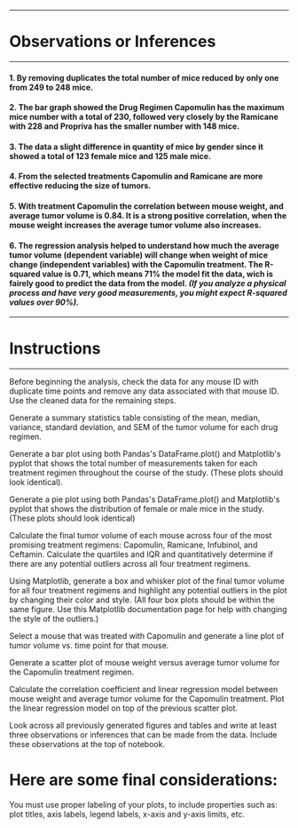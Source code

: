 ***
# Observations or Inferences
***
#### 1.  By removing duplicates the total number of mice reduced by only one from 249 to 248 mice.
#### 2. The bar graph showed the Drug Regimen Capomulin has the maximum mice number with a total of 230, followed very closely by the Ramicane with 228 and Propriva has the smaller number with 148 mice. 
#### 3. The data a slight difference in quantity of mice by gender  since it showed a total of 123 female mice and 125 male mice.
#### 4.  From the selected treatments Capomulin and Ramicane are more effective reducing the size of tumors.
#### 5. With treatment Capomulin the correlation between mouse weight, and average tumor volume is 0.84. It is a strong positive correlation, when the mouse weight increases the average tumor volume also increases.
#### 6. The regression analysis helped to understand how much the average tumor volume (dependent variable) will change when weight of mice change (independent variables) with the Capomulin treatment. The R-squared value is 0.71, which means 71% the model fit the data, wich is fairely good to predict the data from the model.  *(If you analyze a physical process and have very good measurements, you might expect R-squared values over 90%).*

***
# Instructions
***
Before beginning the analysis, check the data for any mouse ID with duplicate time points and remove any data associated with that mouse ID.
Use the cleaned data for the remaining steps.

Generate a summary statistics table consisting of the mean, median, variance, standard deviation, and SEM of the tumor volume for each drug regimen.

Generate a bar plot using both Pandas's DataFrame.plot() and Matplotlib's pyplot that shows the total number of measurements taken for each treatment regimen throughout the course of the study. (These plots should look identical).

Generate a pie plot using both Pandas's DataFrame.plot() and Matplotlib's pyplot that shows the distribution of female or male mice in the study.(These plots should look identical)

Calculate the final tumor volume of each mouse across four of the most promising treatment regimens: Capomulin, Ramicane, Infubinol, and Ceftamin. Calculate the quartiles and IQR and quantitatively determine if there are any potential outliers across all four treatment regimens.

Using Matplotlib, generate a box and whisker plot of the final tumor volume for all four treatment regimens and highlight any potential outliers in the plot by changing their color and style. (All four box plots should be within the same figure. Use this Matplotlib documentation page for help with changing the style of the outliers.)

Select a mouse that was treated with Capomulin and generate a line plot of tumor volume vs. time point for that mouse.

Generate a scatter plot of mouse weight versus average tumor volume for the Capomulin treatment regimen.

Calculate the correlation coefficient and linear regression model between mouse weight and average tumor volume for the Capomulin treatment. Plot the linear regression model on top of the previous scatter plot.

Look across all previously generated figures and tables and write at least three observations or inferences that can be made from the data. Include these observations at the top of notebook.

# Here are some final considerations:
You must use proper labeling of your plots, to include properties such as: plot titles, axis labels, legend labels, x-axis and y-axis limits, etc.
